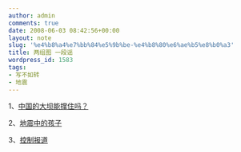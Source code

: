 ```yaml
---
author: admin
comments: true
date: 2008-06-03 08:42:56+00:00
layout: note
slug: '%e4%b8%a4%e7%bb%84%e5%9b%be-%e4%b8%80%e6%ae%b5%e8%b0%a3'
title: 两组图 一段谣
wordpress_id: 1583
tags:
- 写不如转
- 地震
---
```


1、[中国的大坝能撑住吗？](http://www.time.com/time/photogallery/0,29307,1810268,00.html)

2、[地震中的孩子](http://www.time.com/time/photogallery/0,29307,1809941,00.html)

3、[控制报道](http://www.yuandatou.org/2008/06/xiaoshe-90.html)
